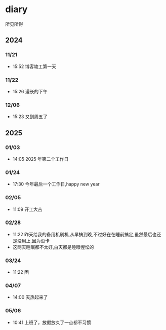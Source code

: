 # diary

所见所得

## 2024

### 11/21

- 15:52 博客竣工第一天

### 11/22

- 15:26 漫长的下午

### 12/06

- 15:23 又到周五了

## 2025

### 01/03

- 14:05 2025 年第二个工作日

### 01/24

- 17:30 今年最后一个工作日,happy new year

### 02/05

- 11:09 开工大吉

### 02/28

- 11:22 昨天给我的备用机刷机,从早搞到晚,不过好在在睡前搞定,虽然最后也还是没用上,因为没卡
- 这两天睡眠都不太好,白天都是睡眼惺忪的

### 03/24

- 11:22 困

### 04/07

- 14:00 天热起来了

### 05/06

- 10:41 上班了，放假放久了一点都不习惯
